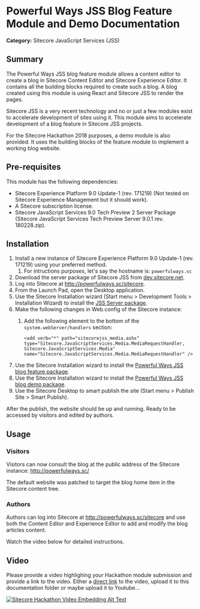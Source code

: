 # Powerful Ways JSS Blog Feature Module and Demo Documentation

**Category:** Sitecore JavaScript Services (JSS)

## Summary

The Powerful Ways JSS blog feature module allows a content editor to create a blog in Sitecore Content Editor and Sitecore Experience Editor. It contains all the building blocks required to create such a blog. A blog created using this module is using React and Sitecore JSS to render the pages.

Sitecore JSS is a very recent technology and no or just a few modules exist to accelerate development of sites using it. This module aims to accelerate development of a blog feature in Sitecore JSS projects.

For the Sitecore Hackathon 2018 purposes, a demo module is also provided. It uses the building blocks of the feature module to implement a working blog website.

## Pre-requisites

This module has the following dependencies:

- Sitecore Experience Platform 9.0 Update-1 (rev. 171219) (Not tested on Sitecore Experience Management but it should work).
- A Sitecore subscription license.
- Sitecore JavaScript Services 9.0 Tech Preview 2 Server Package (Sitecore JavaScript Services Tech Preview Server 9.0.1 rev. 180228.zip).

## Installation

1. Install a new instance of Sitecore Experience Platform 9.0 Update-1 (rev. 171219) using your preferred method.
    1. For intructions purposes, let's say the hostname is: `powerfulways.sc`
1. Download the server package of Sitecore JSS from [dev.sitecore.net](https://dev.sitecore.net/Downloads/Sitecore_JavaScript_Services/90_Tech_Preview/Sitecore_JavaScript_Services_90_Tech_Preview_2.aspx).
1. Log into Sitecore at http://powerfulways.sc/sitecore.
1. From the Launch Pad, open the Desktop application.
1. Use the Sitecore Installation wizard (Start menu > Development Tools > Installation Wizard) to install the [JSS Server package](https://dev.sitecore.net/~/media/C164487ED4374D5D90B1F01E85C2C7AD.ashx).
1. Make the following changes in Web.config of the Sitecore instance:
    1. Add the following element to the bottom of the `system.webServer/handlers` section:

           <add verb="*" path="sitecorejss_media.ashx" type="Sitecore.JavaScriptServices.Media.MediaRequestHandler, Sitecore.JavaScriptServices.Media" name="Sitecore.JavaScriptServices.Media.MediaRequestHandler" />

1. Use the Sitecore Installation wizard to install the [Powerful Ways JSS blog feature package](https://github.com/Sitecore-Hackathon/2018-Powerful-Ways/raw/master/sc.package/Powerful%20Ways%20JSS%20Blog%20Feature-1.0.zip).
1. Use the Sitecore Installation wizard to install the [Powerful Ways JSS blog demo package](https://github.com/Sitecore-Hackathon/2018-Powerful-Ways/raw/master/sc.package/Powerful%20Ways%20JSS%20Blog%20Demo-1.0.zip).
1. Use the Sitecore Desktop to smart publish the site (Start menu > Publish Site > Smart Publish).

After the publish, the website should be up and running. Ready to be accessed by visitors and edited by authors.

## Usage

### Visitors

Visitors can now consult the blog at the public address of the Sitecore instance: http://powerfulways.sc/

The default website was patched to target the blog home item in the Sitecore content tree.

### Authors

Authors can log into Sitecore at http://powerfulways.sc/sitecore and use both the Content Editor and Experience Editor to add and modify the blog articles content.

Watch the video below for detailed instructions.

## Video

Please provide a video highlighing your Hackathon module submission and provide a link to the video. Either a [direct link](https://www.youtube.com/watch?v=EpNhxW4pNKk) to the video, upload it to this documentation folder or maybe upload it to Youtube...

[![Sitecore Hackathon Video Embedding Alt Text](https://img.youtube.com/vi/EpNhxW4pNKk/0.jpg)](https://www.youtube.com/watch?v=EpNhxW4pNKk)
